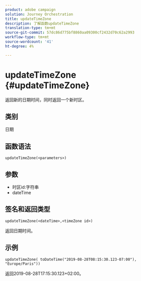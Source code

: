 ```yaml
---
product: adobe campaign
solution: Journey Orchestration
title: updateTimeZone
description: 了解函数updateTimeZone
translation-type: tm+mt
source-git-commit: 57dc86d775bf8860aa09300cf2432d70c62a2993
workflow-type: tm+mt
source-wordcount: '41'
ht-degree: 4%

---
```



# updateTimeZone {#updateTimeZone}

返回新的日期时间，同时返回一个新时区。

## 类别

日期

## 函数语法

`updateTimeZone(<parameters>)`

## 参数

* 时区id:字符串
* dateTime

## 签名和返回类型

`updateTimeZone(<dateTime>,<timeZone id>)`

返回日期时间。

## 示例

`updateTimeZone( toDateTime("2019-08-28T08:15:30.123-07:00"), "Europe/Paris"))`

返回2019-08-28T17:15:30.123+02:00。

<!--`updateTimeZone( toDateTime("2019-08-28T08:15:30.123-07:00"), toTimeZone("Europe/Paris")))`

Returns "2019-08-28T17:15:30.123+02:00".-->
